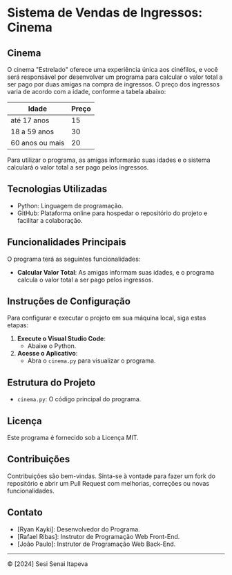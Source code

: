 # Sistema de Vendas de Ingressos: Cinema

## Cinema
O cinema "Estrelado" oferece uma experiência única aos cinéfilos, e você será responsável por desenvolver um programa para calcular o valor total a ser pago por duas amigas na compra de ingressos. O preço dos ingressos varia de acordo com a idade, conforme a tabela abaixo:

| Idade           | Preço |
|-----------------|-------|
| até 17 anos     | 15    |
| 18 a 59 anos    | 30    |
| 60 anos ou mais | 20    |

Para utilizar o programa, as amigas informarão suas idades e o sistema calculará o valor total a ser pago pelos ingressos.

## Tecnologias Utilizadas
- Python: Linguagem de programação.
- GitHub: Plataforma online para hospedar o repositório do projeto e facilitar a colaboração.

## Funcionalidades Principais
O programa terá as seguintes funcionalidades:
- **Calcular Valor Total**: As amigas informam suas idades, e o programa calcula o valor total a ser pago pelos ingressos.

## Instruções de Configuração
Para configurar e executar o projeto em sua máquina local, siga estas etapas:
1. **Execute o Visual Studio Code**:
   - Abaixe o Python.
2. **Acesse o Aplicativo**:
   - Abra o `cinema.py` para visualizar o programa.

## Estrutura do Projeto
- `cinema.py`: O código principal do programa.

## Licença
Este programa é fornecido sob a Licença MIT.

## Contribuições
Contribuições são bem-vindas. Sinta-se à vontade para fazer um fork do repositório e abrir um Pull Request com melhorias, correções ou novas funcionalidades.

## Contato
- [Ryan Kayki]: Desenvolvedor do Programa.
- [Rafael Ribas]: Instrutor de Programação Web Front-End.
- [João Paulo]: Instrutor de Programação Web Back-End.

---

© [2024] Sesi Senai Itapeva
